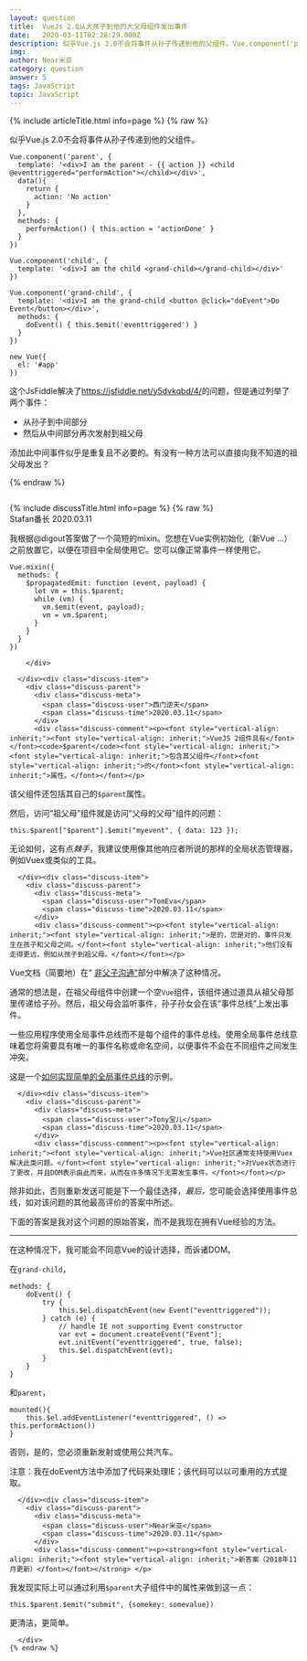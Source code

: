 ```yaml
---
layout: question
title:  VueJs 2.0从大孩子到他的大父母组件发出事件
date:   2020-03-11T02:28:29.000Z
description: 似乎Vue.js 2.0不会将事件从孙子传递到他的父组件。Vue.component('parent', {  template  '<div>I ...
img: 
author: Near米亚
category: question
answer: 5
tags: JavaScript
topic: JavaScript
---
```

<div class="article-root">
  <div class="article">
    {% include articleTitle.html info=page %}
    {% raw %}
    <div class="article-content"><p><font style="vertical-align: inherit;"><font style="vertical-align: inherit;">似乎Vue.js 2.0不会将事件从孙子传递到他的父组件。</font></font></p>

<pre><code>Vue.component('parent', {<font></font>
  template: '&lt;div&gt;I am the parent - {{ action }} &lt;child @eventtriggered="performAction"&gt;&lt;/child&gt;&lt;/div&gt;',<font></font>
  data(){<font></font>
    return {<font></font>
      action: 'No action'<font></font>
    }<font></font>
  },<font></font>
  methods: {<font></font>
    performAction() { this.action = 'actionDone' }<font></font>
  }<font></font>
})<font></font>
<font></font>
Vue.component('child', {<font></font>
  template: '&lt;div&gt;I am the child &lt;grand-child&gt;&lt;/grand-child&gt;&lt;/div&gt;'<font></font>
})<font></font>
<font></font>
Vue.component('grand-child', {<font></font>
  template: '&lt;div&gt;I am the grand-child &lt;button @click="doEvent"&gt;Do Event&lt;/button&gt;&lt;/div&gt;',<font></font>
  methods: {<font></font>
    doEvent() { this.$emit('eventtriggered') }<font></font>
  }<font></font>
})<font></font>
<font></font>
new Vue({<font></font>
  el: '#app'<font></font>
})<font></font>
</code></pre>

<p><font style="vertical-align: inherit;"><font style="vertical-align: inherit;">这个JsFiddle解决了</font></font><a href="https://jsfiddle.net/y5dvkqbd/4/" rel="noreferrer"><font style="vertical-align: inherit;"><font style="vertical-align: inherit;">https://jsfiddle.net/y5dvkqbd/4/</font></font></a><font style="vertical-align: inherit;"><font style="vertical-align: inherit;">的问题</font><font style="vertical-align: inherit;">，但是通过列举了两个事件：</font></font></p>

<ul>
<li><font style="vertical-align: inherit;"><font style="vertical-align: inherit;">从孙子到中间部分</font></font></li>
<li><font style="vertical-align: inherit;"><font style="vertical-align: inherit;">然后从中间部分再次发射到祖父母</font></font></li>
</ul>

<p><font style="vertical-align: inherit;"><font style="vertical-align: inherit;">添加此中间事件似乎是重复且不必要的。</font><font style="vertical-align: inherit;">有没有一种方法可以直接向我不知道的祖父母发出？</font></font></p></div>
    {% endraw %}
  </div>
  <p style="height: 0;width:0;overflow: hidden;"> 第543篇《VueJs 2.0从大孩子到他的大父母组件发出事件》来自Winter(https://github.com/aiyld/aiyld.github.io)的站点</p>
  <div class="discuss-wrapper">
    {% include discussTitle.html info=page %}
    {% raw %}
    <div class="discuss-item">
        <div class="discuss-parent">
          <div class="discuss-meta">
            <span class="discuss-user">Stafan番长</span>
            <span class="discuss-time">2020.03.11</span>
          </div>
          <div class="discuss-comment"><p><font style="vertical-align: inherit;"><font style="vertical-align: inherit;">我根据@digout答案做了一个简短的mixin。</font><font style="vertical-align: inherit;">您想在Vue实例初始化（新Vue ...）之前放置它，以便在项目中全局使用它。</font><font style="vertical-align: inherit;">您可以像正常事件一样使用它。</font></font></p>

<pre><code>Vue.mixin({<font></font>
  methods: {<font></font>
    $propagatedEmit: function (event, payload) {<font></font>
      let vm = this.$parent;<font></font>
      while (vm) {<font></font>
        vm.$emit(event, payload);<font></font>
        vm = vm.$parent;<font></font>
      }<font></font>
    }<font></font>
  }<font></font>
})<font></font>
</code></pre></div>
        </div>
        
      </div><div class="discuss-item">
        <div class="discuss-parent">
          <div class="discuss-meta">
            <span class="discuss-user">西门逆天</span>
            <span class="discuss-time">2020.03.11</span>
          </div>
          <div class="discuss-comment"><p><font style="vertical-align: inherit;"><font style="vertical-align: inherit;">VueJS 2组件具有</font></font><code>$parent</code><font style="vertical-align: inherit;"><font style="vertical-align: inherit;">包含其父组件</font><font style="vertical-align: inherit;">的</font><font style="vertical-align: inherit;">属性。</font></font></p>

<p><font style="vertical-align: inherit;"><font style="vertical-align: inherit;">该父组件还包括其自己的</font></font><code>$parent</code><font style="vertical-align: inherit;"><font style="vertical-align: inherit;">属性。</font></font></p>

<p><font style="vertical-align: inherit;"><font style="vertical-align: inherit;">然后，访问“祖父母”组件就是访问“父母的父母”组件的问题：</font></font></p>

<pre><code>this.$parent["$parent"].$emit("myevent", { data: 123 });
</code></pre>

<p><font style="vertical-align: inherit;"><font style="vertical-align: inherit;">无论如何，这有点</font></font><em><font style="vertical-align: inherit;"><font style="vertical-align: inherit;">棘手</font></font></em><font style="vertical-align: inherit;"><font style="vertical-align: inherit;">，我建议使用像其他响应者所说的那样的全局状态管理器，例如Vuex或类似的工具。</font></font></p></div>
        </div>
        
      </div><div class="discuss-item">
        <div class="discuss-parent">
          <div class="discuss-meta">
            <span class="discuss-user">TomEva</span>
            <span class="discuss-time">2020.03.11</span>
          </div>
          <div class="discuss-comment"><p><font style="vertical-align: inherit;"><font style="vertical-align: inherit;">是的，您是对的，事件只发生在孩子和父母之间。</font><font style="vertical-align: inherit;">他们没有走得更远，例如从孩子到祖父母。</font></font></p>

<p><font style="vertical-align: inherit;"><font style="vertical-align: inherit;">Vue文档（简要地）在“ </font></font><a href="https://vuejs.org/v2/guide/components.html#Non-Parent-Child-Communication" rel="noreferrer"><font style="vertical-align: inherit;"><font style="vertical-align: inherit;">非父子沟通”</font></font></a><font style="vertical-align: inherit;"><font style="vertical-align: inherit;">部分中</font><font style="vertical-align: inherit;">解决了这种情况</font><font style="vertical-align: inherit;">。</font></font></p>

<p><font style="vertical-align: inherit;"><font style="vertical-align: inherit;">通常的想法是，在祖父母组件中创建一个空</font></font><code>Vue</code><font style="vertical-align: inherit;"><font style="vertical-align: inherit;">组件，</font><font style="vertical-align: inherit;">该</font><font style="vertical-align: inherit;">组件通过道具从祖父母那里传递给子孙。</font><font style="vertical-align: inherit;">然后，祖父母会监听事件，孙子孙女会在该“事件总线”上发出事件。</font></font></p>

<p><font style="vertical-align: inherit;"><font style="vertical-align: inherit;">一些应用程序使用全局事件总线而不是每个组件的事件总线。</font><font style="vertical-align: inherit;">使用全局事件总线意味着您将需要具有唯一的事件名称或命名空间，以便事件不会在不同组件之间发生冲突。</font></font></p>

<p><font style="vertical-align: inherit;"><font style="vertical-align: inherit;">这是一个</font></font><a href="https://alligator.io/vuejs/global-event-bus/" rel="noreferrer"><font style="vertical-align: inherit;"><font style="vertical-align: inherit;">如何实现简单的全局事件总线</font></font></a><font style="vertical-align: inherit;"><font style="vertical-align: inherit;">的示例</font><font style="vertical-align: inherit;">。</font></font></p></div>
        </div>
        
      </div><div class="discuss-item">
        <div class="discuss-parent">
          <div class="discuss-meta">
            <span class="discuss-user">Tony宝儿</span>
            <span class="discuss-time">2020.03.11</span>
          </div>
          <div class="discuss-comment"><p><font style="vertical-align: inherit;"><font style="vertical-align: inherit;">Vue社区通常支持使用Vuex解决此类问题。</font><font style="vertical-align: inherit;">对Vuex状态进行了更改，并且DOM表示由此而来，从而在许多情况下无需发生事件。</font></font></p>

<p><font style="vertical-align: inherit;"><font style="vertical-align: inherit;">除非如此，否则重新发送可能是下一个最佳选择，</font></font><em><font style="vertical-align: inherit;"><font style="vertical-align: inherit;">最后，</font></font></em><font style="vertical-align: inherit;"><font style="vertical-align: inherit;">您可能会选择使用事件总线，如对该问题的其他最高评价的答案中所述。</font></font></p>

<p><font style="vertical-align: inherit;"><font style="vertical-align: inherit;">下面的答案是我对这个问题的原始答案，而不是我现在拥有Vue经验的方法。</font></font></p>

<hr>

<p><font style="vertical-align: inherit;"><font style="vertical-align: inherit;">在这种情况下，我可能会不同意Vue的设计选择，而诉诸DOM。</font></font></p>

<p><font style="vertical-align: inherit;"><font style="vertical-align: inherit;">在</font></font><code>grand-child</code><font style="vertical-align: inherit;"><font style="vertical-align: inherit;">，</font></font></p>

<pre><code>methods: {<font></font>
    doEvent() { <font></font>
        try {<font></font>
            this.$el.dispatchEvent(new Event("eventtriggered"));<font></font>
        } catch (e) {<font></font>
            // handle IE not supporting Event constructor<font></font>
            var evt = document.createEvent("Event");<font></font>
            evt.initEvent("eventtriggered", true, false);<font></font>
            this.$el.dispatchEvent(evt);<font></font>
        }<font></font>
    }<font></font>
}<font></font>
</code></pre>

<p><font style="vertical-align: inherit;"><font style="vertical-align: inherit;">和</font></font><code>parent</code><font style="vertical-align: inherit;"><font style="vertical-align: inherit;">，</font></font></p>

<pre><code>mounted(){<font></font>
    this.$el.addEventListener("eventtriggered", () =&gt; this.performAction())<font></font>
}<font></font>
</code></pre>

<p><font style="vertical-align: inherit;"><font style="vertical-align: inherit;">否则，是的，您必须重新发射或使用公共汽车。</font></font></p>

<p><font style="vertical-align: inherit;"><font style="vertical-align: inherit;">注意：我在doEvent方法中添加了代码来处理IE；</font><font style="vertical-align: inherit;">该代码可以以可重用的方式提取。</font></font></p></div>
        </div>
        
      </div><div class="discuss-item">
        <div class="discuss-parent">
          <div class="discuss-meta">
            <span class="discuss-user">Near米亚</span>
            <span class="discuss-time">2020.03.11</span>
          </div>
          <div class="discuss-comment"><p><strong><font style="vertical-align: inherit;"><font style="vertical-align: inherit;">新答案（2018年11月更新）</font></font></strong> </p>

<p><font style="vertical-align: inherit;"><font style="vertical-align: inherit;">我发现实际上可以通过利用</font></font><code>$parent</code><font style="vertical-align: inherit;"><font style="vertical-align: inherit;">大子组件中</font><font style="vertical-align: inherit;">的</font><font style="vertical-align: inherit;">属性</font><font style="vertical-align: inherit;">来做到这一点</font><font style="vertical-align: inherit;">：</font></font></p>

<pre><code>this.$parent.$emit("submit", {somekey: somevalue})
</code></pre>

<p><font style="vertical-align: inherit;"><font style="vertical-align: inherit;">更清洁，更简单。</font></font></p></div>
        </div>
        
      </div>
    {% endraw %}
  </div>
<div>

